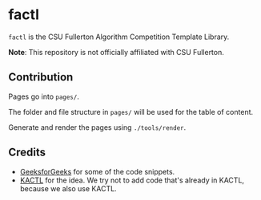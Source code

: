 # factl

`factl` is the CSU Fullerton Algorithm Competition Template Library.

**Note**: This repository is not officially affiliated with CSU Fullerton.

## Contribution

Pages go into `pages/`.

The folder and file structure in `pages/` will be used for the table of content.

Generate and render the pages using `./tools/render`.

## Credits

- [GeeksforGeeks](https://www.geeksforgeeks.org/) for some of the code
  snippets.
- [KACTL](https://github.com/kth-competitive-programming/kactl) for the
  idea. We try not to add code that's already in KACTL, because we also use
  KACTL.
